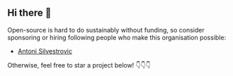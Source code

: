 ## Hi there 👋

Open-source is hard to do sustainably without funding, so consider sponsoring or hiring following people who make this organisation possible:

- [Antoni Silvestrovic](https://github.com/bring-shrubbery)

Otherwise, feel free to star a project below! 👇👇👇


<!--

**Here are some ideas to get you started:**

🙋‍♀️ A short introduction - what is your organization all about?
🌈 Contribution guidelines - how can the community get involved?
👩‍💻 Useful resources - where can the community find your docs? Is there anything else the community should know?
🍿 Fun facts - what does your team eat for breakfast?
🧙 Remember, you can do mighty things with the power of [Markdown](https://docs.github.com/github/writing-on-github/getting-started-with-writing-and-formatting-on-github/basic-writing-and-formatting-syntax)
-->
